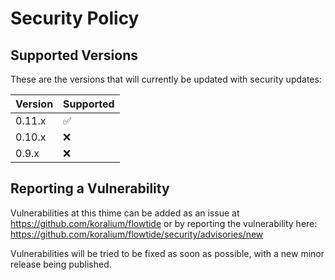 # Security Policy

## Supported Versions

These are the versions that will currently be updated with security updates:

| Version | Supported          |
| ------- | ------------------ |
| 0.11.x  | :white_check_mark: |
| 0.10.x  | :x:                |
| 0.9.x   | :x:                |

## Reporting a Vulnerability

Vulnerabilities at this thime can be added as an issue at https://github.com/koralium/flowtide or by reporting the vulnerability here:
https://github.com/koralium/flowtide/security/advisories/new

Vulnerabilities will be tried to be fixed as soon as possible, with a new minor release being published.
